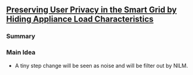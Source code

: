## [Preserving User Privacy in the Smart Grid by Hiding Appliance Load Characteristics](http://link.springer.com/chapter/10.1007%2F978-3-319-03584-0_6)

### Summary

### Main Idea
- A tiny step change will be seen as noise and will be filter out by NILM. 

